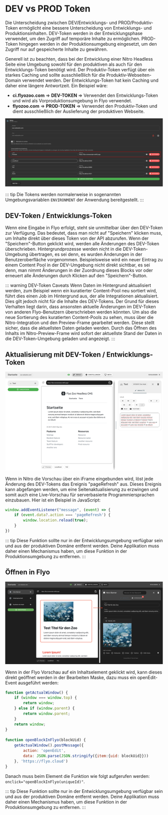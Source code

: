 # DEV vs PROD Token

Die Unterscheidung zwischen DEV/Entwicklungs- und PROD/Produktiv-Token ermöglicht eine bessere Unterscheidung von Entwicklungs- und Produktionsinhalten. DEV-Token werden in der Entwicklungsphase verwendet, um den Zugriff auf temporäre Inhalte zu ermöglichen. PROD-Token hingegen werden in der Produktionsumgebung eingesetzt, um den Zugriff nur auf gespeicherte Inhalte zu gewähren.

Generell ist zu beachten, dass bei der Entwicklung einer Nitro Headless Seite eine Umgebung sowohl für den produktiven als auch für den Entwicklungs-Token benötigt wird. Der Produktiv-Token verfügt über ein starkes Caching und sollte ausschließlich für die Produktiv-Webseiten-Domain verwendet werden. Der Entwicklungs-Token hat kein Caching und daher eine längere Antwortzeit.
Ein Beispiel wäre:

- **ci.flyozoo.com** => **DEV-TOKEN** => Verwendet den Entwicklungs-Token und wird als Vorproduktionsumgebung in Flyo verwendet.
- **flyozoo.com** => **PROD-TOKEN** => Verwendet den Produktiv-Token und dient ausschließlich der Auslieferung der produktiven Webseite.

![Nitro Domains](assets/nitrodomains.png)

::: tip
Die Tokens werden normalerweise in sogenannten Umgebungsvariablen `ENVIRONMENT` der Anwendung bereitgestellt.
:::

## DEV-Token / Entwicklungs-Token

Wenn eine Eingabe in Flyo erfolgt, steht sie unmittelbar über den DEV-Token zur Verfügung. Das bedeutet, dass man nicht auf "Speichern" klicken muss, um Inhalte direkt über dieses Token von der API abzurufen. Wenn der "Speichern"-Button geklickt wird, werden alle Änderungen des DEV-Token überschrieben. Hintergrundprozesse werden nicht in die DEV-Token-Umgebung übertragen, es sei denn, es wurden Änderungen in der Benutzeroberfläche vorgenommen. Beispielsweise wird ein neuer Eintrag zu einem Content Pool in der DEV-Umgebung nicht direkt sichtbar, es sei denn, man nimmt Änderungen in der Zuordnung dieses Blocks vor oder erneuert alle Änderungen durch Klicken auf den "Speichern"-Button.

::: warning DEV-Token Caveats
Wenn Daten im Hintergrund aktualisiert werden, zum Beispiel wenn ein kuratierter Content-Pool neu sortiert wird, führt dies einen Job im Hintergrund aus, der alle Integrationen aktualisiert. Dies gilt jedoch nicht für die Inhalte des DEV-Tokens. Der Grund für dieses Verhalten liegt darin, dass ansonsten aktuelle Änderungen im DEV-Token von anderen Flyo-Benutzern überschrieben werden könnten. Um also die neue Sortierung des kuratierten Content-Pools zu sehen, muss über die Nitro-Integration und den Preview-Frame gearbeitet werden. Diese stellt sicher, dass die aktuellsten Daten geladen werden. Durch das Öffnen des Inhalts im Nitro-Preview-Frame wird sofort der aktuellste Stand der Daten in die DEV-Token-Umgebung geladen und angezeigt.
:::

## Aktualisierung mit DEV-Token / Entwicklungs-Token

![Nitro Refresh](assets/preview.png)

Wenn in Nitro die Vorschau über ein iFrame eingebunden wird, löst jede Änderung des DEV-Tokens das Ereignis "pageRefresh" aus. Dieses Ereignis kann abgefangen werden, um eine Seitenaktualisierung zu erzwingen und somit auch eine Live-Vorschau für serverbasierte Programmiersprachen einzubauen. Hier ist ein Beispiel in JavaScript:

```js
window.addEventListener("message", (event) => {
    if (event.data?.action === 'pageRefresh') {
        window.location.reload(true);
    }
})
```

::: tip
Diese Funktion sollte nur in der Entwicklungsumgebung verfügbar sein und aus der produktiven Domäne entfernt werden. Deine Applikation muss daher einen Mechanismus haben, um diese Funktion in der Produktionsumgebung zu entfernen.
:::

## Öffnen in Flyo

![Nitro Open from Block](assets/open-from-block.png)

Wenn in der Flyo Vorschau auf ein Inhaltselement geklickt wird, kann dieses direkt geöffnet werden in der Bearbeiten Maske, dazu muss ein openEdit-Event ausgeführt werden:

```js
function getActualWindow() {
    if (window === window.top) {
        return window;
    } else if (window.parent) {
        return window.parent;
    }
    return window;
}

function openBlockInFlyo(blockUid) {
    getActualWindow().postMessage({
        action: 'openEdit',
        data: JSON.parse(JSON.stringify({item:{uid: blockUid}}))
    }, 'https://flyo.cloud')
}
```

Danach muss beim Element die Funktion wie folgt aufgerufen werden: `onclick="openBlockInFlyo(uniqueId)"`.

::: tip
Diese Funktion sollte nur in der Entwicklungsumgebung verfügbar sein und aus der produktiven Domäne entfernt werden. Deine Applikation muss daher einen Mechanismus haben, um diese Funktion in der Produktionsumgebung zu entfernen.
:::
